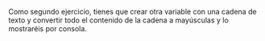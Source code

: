 Como segundo ejercicio, tienes que crear otra variable con una cadena de texto y convertir todo el contenido de la cadena a mayúsculas y lo mostraréis por consola.

